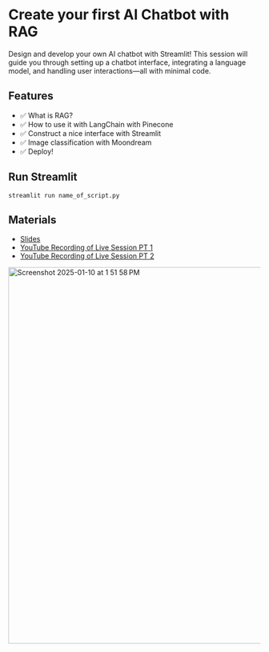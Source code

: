 # Create your first AI Chatbot with RAG 
Design and develop your own AI chatbot with Streamlit! This session will guide you through setting up a chatbot interface, integrating a language model, and handling user interactions—all with minimal code.

## Features
- ✅ What is RAG?
- ✅ How to use it with LangChain with Pinecone
- ✅ Construct a nice interface with Streamlit
- ✅ Image classification with Moondream
- ✅ Deploy!

## Run Streamlit
`streamlit run name_of_script.py`

## Materials
- [Slides](https://docs.google.com/presentation/d/1Ta5tx3lhM34YCGy6EgqgVGKcFGSgbY7m-gjOfcGWJ6I/edit?usp=sharing)
- [YouTube Recording of Live Session PT 1](https://www.youtube.com/watch?v=SgWvSDTb5gk)
- [YouTube Recording of Live Session PT 2](https://www.youtube.com/watch?v=_FPgY-Ib3Kc)

<img width="753" alt="Screenshot 2025-01-10 at 1 51 58 PM" src="https://github.com/user-attachments/assets/d367bfae-54a6-4169-a026-0207f8692677" />

